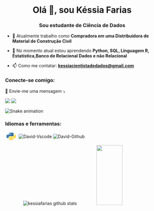 <h1 align="center"> Olá 👋, sou Késsia Farias</h1>
<h3 align="center">Sou estudante de Ciência de Dados</h3>

- 🔭 Atualmente trabalho como **Compradora em uma Distribuidora de Material de Construção Civil**

- 🌱 No momento atual estou aprendendo **Python, SQL, Linguagem R, Estatística,Banco de Relacional Dados e não Relacional**

- 📫 Como me contatar: **kessiacientistadedados@gmail.com**

<h3 align="left">Conecte-se comigo:</h3>
<p align="left">
  💌 Envie-me uma mensagem ⤵️
</p>

<p align="left">
  <a href="https://www.instagram.com/error418.code/" alt="Instagram">
  <img src="https://img.shields.io/badge/-Instagram-DF0174?style=for-the-badge&logo=instagram&logoColor=white&link=https://www.instagram.com/kessia.farias/"/></a>
  
  <a href="https://www.linkedin.com/in/kakacordovil/" alt="Linkedin">
  <img src="https://img.shields.io/badge/-Linkedin-0e76a8?style=for-the-badge&logo=Linkedin&logoColor=white&link=https://www.linkedin.com/in/kessiafarias" /></a>
</p>  



  ![Snake animation](https://github.com/danielbped/danielbped/blob/output/github-contribution-grid-snake.svg)
  

<h3 align="left"> Idiomas e ferramentas:</h3>

<img align="center" alt="David-Python" height="30" width="40" src="https://raw.githubusercontent.com/devicons/devicon/master/icons/python/python-original.svg"> <img align="center" alt="David-Vscode" height="30" width="40" src="https://cdn.jsdelivr.net/gh/devicons/devicon/icons/vscode/vscode-original.svg" />
<img align="center" alt="David-Github" height="30" width="40" src="https://cdn.jsdelivr.net/gh/devicons/devicon/icons/github/github-original.svg" />

<div align="center">  
  <img width="49%" height="195px" src="https://github-readme-stats.vercel.app/api?username=kessiafarias&show_icons=true&count_private=true&hide_border=true&title_color=00bfbf&icon_color=00bfbf&text_color=c9d1d9&bg_color=0d1117" alt="kessiafarias github stats" /> 
  <img width="41%" height="195px" src="https://github-readme-stats.vercel.app/api/top-langs/?username=kessiafarias&layout=compact&hide_border=true&title_color=00bfbf&text_color=00bfbf&bg_color=0d1117" />
</div>
